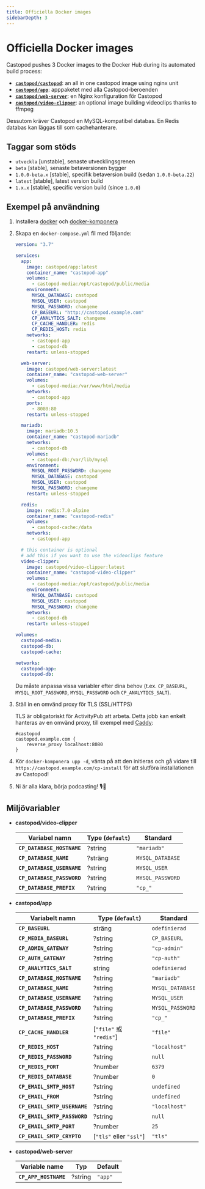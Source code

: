 ```yaml
---
title: Officiella Docker images
sidebarDepth: 3
---
```


# Officiella Docker images

Castopod pushes 3 Docker images to the Docker Hub during its automated build
process:

- [**`castopod/castopod`**](https://hub.docker.com/r/castopod/castopod): an all
  in one castopod image using nginx unit
- [**`castopod/app`**](https://hub.docker.com/r/castopod/app): apppaketet med
  alla Castopod-beroenden
- [**`castopod/web-server`**](https://hub.docker.com/r/castopod/web-server): en
  Nginx konfiguration för Castopod
- [**`castopod/video-clipper`**](https://hub.docker.com/r/castopod/video-clipper):
  an optional image building videoclips thanks to ffmpeg

Dessutom kräver Castopod en MySQL-kompatibel databas. En Redis databas kan
läggas till som cachehanterare.

## Taggar som stöds

- `utveckla` [unstable], senaste utvecklingsgrenen
- `beta` [stable], senaste betaversionen bygger
- `1.0.0-beta.x` [stable], specifik betaversion build (sedan `1.0.0-beta.22`)
- `latest` [stable], latest version build
- `1.x.x` [stable], specific version build (since `1.0.0`)

## Exempel på användning

1.  Installera [docker](https://docs.docker.com/get-docker/) och
    [docker-komponera](https://docs.docker.com/compose/install/)
2.  Skapa en `docker-compose.yml` fil med följande:

    ```yml
    version: "3.7"

    services:
      app:
        image: castopod/app:latest
        container_name: "castopod-app"
        volumes:
          - castopod-media:/opt/castopod/public/media
        environment:
          MYSQL_DATABASE: castopod
          MYSQL_USER: castopod
          MYSQL_PASSWORD: changeme
          CP_BASEURL: "http://castopod.example.com"
          CP_ANALYTICS_SALT: changeme
          CP_CACHE_HANDLER: redis
          CP_REDIS_HOST: redis
        networks:
          - castopod-app
          - castopod-db
        restart: unless-stopped

      web-server:
        image: castopod/web-server:latest
        container_name: "castopod-web-server"
        volumes:
          - castopod-media:/var/www/html/media
        networks:
          - castopod-app
        ports:
          - 8080:80
        restart: unless-stopped

      mariadb:
        image: mariadb:10.5
        container_name: "castopod-mariadb"
        networks:
          - castopod-db
        volumes:
          - castopod-db:/var/lib/mysql
        environment:
          MYSQL_ROOT_PASSWORD: changeme
          MYSQL_DATABASE: castopod
          MYSQL_USER: castopod
          MYSQL_PASSWORD: changeme
        restart: unless-stopped

      redis:
        image: redis:7.0-alpine
        container_name: "castopod-redis"
        volumes:
          - castopod-cache:/data
        networks:
          - castopod-app

      # this container is optional
      # add this if you want to use the videoclips feature
      video-clipper:
        image: castopod/video-clipper:latest
        container_name: "castopod-video-clipper"
        volumes:
          - castopod-media:/opt/castopod/public/media
        environment:
          MYSQL_DATABASE: castopod
          MYSQL_USER: castopod
          MYSQL_PASSWORD: changeme
        networks:
          - castopod-db
        restart: unless-stopped

    volumes:
      castopod-media:
      castopod-db:
      castopod-cache:

    networks:
      castopod-app:
      castopod-db:
    ```

    Du måste anpassa vissa variabler efter dina behov (t.ex. `CP_BASEURL`,
    `MYSQL_ROOT_PASSWORD`, `MYSQL_PASSWORD` och `CP_ANALYTICS_SALT`).

3.  Ställ in en omvänd proxy för TLS (SSL/HTTPS)

    TLS är obligatoriskt för ActivityPub att arbeta. Detta jobb kan enkelt
    hanteras av en omvänd proxy, till exempel med
    [Caddy](https://caddyserver.com/):

    ```
    #castopod
    castopod.example.com {
        reverse_proxy localhost:8080
    }
    ```

4.  Kör `docker-komponera upp -d`, vänta på att den initieras och gå vidare till
    `https://castopod.example.com/cp-install` för att slutföra installationen av
    Castopod!

5.  Ni är alla klara, börja podcasting! 🎙️🚀

## Miljövariabler

- **castopod/video-clipper**

  | Variabel namn              | Type (`default`) | Standard         |
  | -------------------------- | ---------------- | ---------------- |
  | **`CP_DATABASE_HOSTNAME`** | ?string          | `"mariadb"`      |
  | **`CP_DATABASE_NAME`**     | ?sträng          | `MYSQL_DATABASE` |
  | **`CP_DATABASE_USERNAME`** | ?string          | `MYSQL_USER`     |
  | **`CP_DATABASE_PASSWORD`** | ?string          | `MYSQL_PASSWORD` |
  | **`CP_DATABASE_PREFIX`**   | ?string          | `"cp_"`          |

- **castopod/app**

  | Variabelt namn               | Type (`default`)        | Standard         |
  | ---------------------------- | ----------------------- | ---------------- |
  | **`CP_BASEURL`**             | sträng                  | `odefinierad`    |
  | **`CP_MEDIA_BASEURL`**       | ?string                 | `CP_BASEURL`     |
  | **`CP_ADMIN_GATEWAY`**       | ?string                 | `"cp-admin"`     |
  | **`CP_AUTH_GATEWAY`**        | ?string                 | `"cp-auth"`      |
  | **`CP_ANALYTICS_SALT`**      | string                  | `odefinierad`    |
  | **`CP_DATABASE_HOSTNAME`**   | ?string                 | `"mariadb"`      |
  | **`CP_DATABASE_NAME`**       | ?string                 | `MYSQL_DATABASE` |
  | **`CP_DATABASE_USERNAME`**   | ?string                 | `MYSQL_USER`     |
  | **`CP_DATABASE_PASSWORD`**   | ?string                 | `MYSQL_PASSWORD` |
  | **`CP_DATABASE_PREFIX`**     | ?string                 | `"cp_"`          |
  | **`CP_CACHE_HANDLER`**       | [`"file"` 或 `"redis"`] | `"file"`         |
  | **`CP_REDIS_HOST`**          | ?string                 | `"localhost"`    |
  | **`CP_REDIS_PASSWORD`**      | ?string                 | `null`           |
  | **`CP_REDIS_PORT`**          | ?number                 | `6379`           |
  | **`CP_REDIS_DATABASE`**      | ?number                 | `0`              |
  | **`CP_EMAIL_SMTP_HOST`**     | ?string                 | `undefined`      |
  | **`CP_EMAIL_FROM`**          | ?string                 | `undefined`      |
  | **`CP_EMAIL_SMTP_USERNAME`** | ?string                 | `"localhost"`    |
  | **`CP_EMAIL_SMTP_PASSWORD`** | ?string                 | `null`           |
  | **`CP_EMAIL_SMTP_PORT`**     | ?number                 | `25`             |
  | **`CP_EMAIL_SMTP_CRYPTO`**   | [`"tls"` eller `"ssl"`] | `"tls"`          |

- **castopod/web-server**

  | Variable name         | Typ     | Default |
  | --------------------- | ------- | ------- |
  | **`CP_APP_HOSTNAME`** | ?string | `"app"` |
